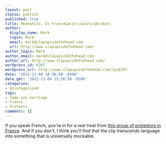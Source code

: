 ```yaml
---
layout: post
status: publish
published: true
title: Meanwhile, In France&acirc;&euro;&brvbar;
author:
  display_name: Mark
  login: Mark
  email: mark@slapupsidethehead.com
  url: http://www.slapupsidethehead.com/
author_login: Mark
author_email: mark@slapupsidethehead.com
author_url: http://www.slapupsidethehead.com/
wordpress_id: 6207
wordpress_url: http://www.slapupsidethehead.com/?p=6207
date: '2012-11-04 10:36:50 -0500'
date_gmt: '2012-11-04 15:36:50 -0500'
categories:
- Uncategorized
tags:
- Same-sex marriage
- France
- Protests
comments: []
---
```

If you speak French, you're in for a real treat from [this group of protestors in France](http://youtu.be/jguCuE_DOgs "Nothing says "). And if you don't, I think you'll find that the clip transcends language into something that is universally mockable.

